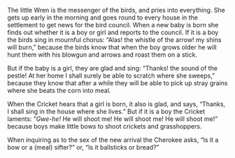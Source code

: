The little Wren is the messenger of the birds, and pries into everything. She gets up early in the morning and goes round to every house in the settlement to get news for the bird council. When a new baby is born she finds out whether it is a boy or girl and reports to the council. If it is a boy the birds sing in mournful chorus: “Alas! the whistle of the arrow! my shins will burn,” because the birds know that when the boy grows older he will hunt them with his blowgun and arrows and roast them on a stick.

But if the baby is a girl, they are glad and sing: “Thanks! the sound of the pestle! At her home I shall surely be able to scratch where she sweeps,” because they know that after a while they will be able to pick up stray grains where she beats the corn into meal.

When the Cricket hears that a girl is born, it also is glad, and says, “Thanks, I shall sing in the house where she lives.” But if it is a boy the Cricket laments: “_Gwe-he!_ He will shoot me! He will shoot me! He will shoot me!” because boys make little bows to shoot crickets and grasshoppers.

When inquiring as to the sex of the new arrival the Cherokee asks, “Is it a bow or a (meal) sifter?” or, “Is it ballsticks or bread?”
